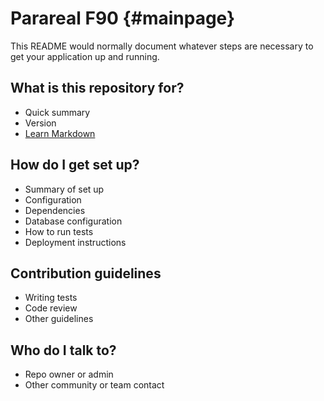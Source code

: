 Parareal F90 {#mainpage}
============

This README would normally document whatever steps are necessary to get your application up and running.

What is this repository for?
----------------------------

* Quick summary
* Version
* [Learn Markdown](https://bitbucket.org/tutorials/markdowndemo)

How do I get set up?
--------------------

* Summary of set up
* Configuration
* Dependencies
* Database configuration
* How to run tests
* Deployment instructions

Contribution guidelines
-----------------------

* Writing tests
* Code review
* Other guidelines

Who do I talk to?
-----------------

* Repo owner or admin
* Other community or team contact
